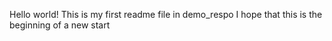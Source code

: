 Hello world!
This is my first readme file in demo_respo
I hope that this is the beginning of a new start
